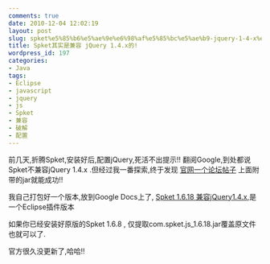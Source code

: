 ```yaml
---
comments: true
date: 2010-12-04 12:02:19
layout: post
slug: spket%e5%85%b6%e5%ae%9e%e6%98%af%e5%85%bc%e5%ae%b9-jquery-1-4-x%e7%9a%84
title: Spket其实是兼容 jQuery 1.4.x的!
wordpress_id: 197
categories:
- Java
tags:
- Eclipse
- javascript
- jquery
- js
- Spket
- 兼容
- 破解
- 配置
---
```


前几天,折腾Spket,安装好后,配置jQuery,死活不出提示!!
翻阅Google,到处都说Spket不兼容jQuery 1.4.x .但经过我一番探索,终于发现 [官网一个论坛帖子](http://forums.spket.com/viewtopic.php?f=7&t=1380&start=0) 上面附带的jar就能成功!!

我自己打包好一个版本,放到Google Docs上了, [Spket 1.6.18 兼容jQuery1.4.x](https://docs.google.com/leaf?id=0B8hUXYDeoy_hOGNjY2NkODAtNDliZC00NzkxLTllNDAtNjNlOGZkMTllNWEw&hl=zh_CN&authkey=CLiin-4F),是一个Eclipse插件版本

如果你已经安装好原版的Spket 1.6.8 , 仅提取com.spket.js_1.6.18.jar覆盖原文件也就可以了.

官方很久没更新了,哈哈!!
